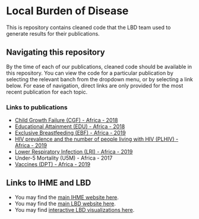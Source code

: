 # Local Burden of Disease

This is repository contains cleaned code that the LBD team used to generate results for their publications.

## Navigating this repository

By the time of each of our publications, cleaned code should be available in this repository. You can view the code for a particular publication by selecting the relevant banch from the dropdown menu, or by selecting a link below. For ease of navigation, direct links are only provided for the most recent publication for each topic.

### Links to publications

* [Child Growth Failure (CGF) - Africa - 2018](https://github.com/ihmeuw/lbd/tree/cgf-africa-2018)
* [Educational Attainment (EDU) - Africa - 2018](https://github.com/ihmeuw/lbd/tree/edu-africa-2018)
* [Exclusive Breastfeeding (EBF) - Africa - 2019](https://github.com/ihmeuw/lbd/tree/ebf-africa-2019)
* [HIV prevalence and the number of people living with HIV (PLHIV) - Africa - 2019](https://github.com/ihmeuw/lbd/tree/hiv-africa-2019)
* [Lower Respiratory Infection (LRI) - Africa - 2019](https://github.com/ihmeuw/lbd/tree/lri-africa-2019)
* Under-5 Mortality (U5M) - Africa - 2017
* [Vaccines (DPT) - Africa - 2019](https://github.com/ihmeuw/lbd/tree/dpt-africa-2019)

## Links to IHME and LBD

* You may find the [main IHME website here](http://www.healthdata.org).
* You may find the [main LBD website here](http://www.healthdata.org/lbd).
* You may find [interactive LBD visualizations here](http://www.healthdata.org/lbd/data-visualizations).

